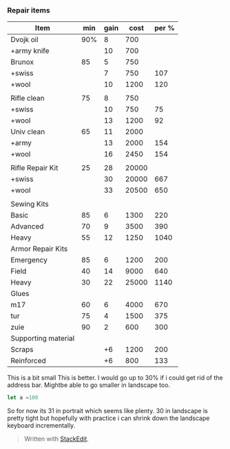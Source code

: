 ### Repair items

Item|min|gain|cost|per %|
--------|----|----|-----|----
Dvojk oil|90%|8|700|
+army knife| |10|700|
Brunox|85|5|750|
+swiss||7|750|107
+wool||10|1200|120
| | | | |
Rifle clean |75|8|750
+swiss||10|750|75
+wool||13|1200|92
Univ clean |65|11|2000| |
+army||13|2000|154|
+wool||16|2450|154|
| | | | |
Rifle Repair Kit|25|28|20000||
+swiss||30|20000|667|
+wool||33|20500|650|
| | | | |
Sewing Kits| | | | |
Basic|85|6|1300|220|
Advanced|70|9|3500|390|
Heavy|55|12|1250|1040|
Armor Repair Kits|
Emergency|85|6|1200|200
Field|40|14|9000|640
Heavy|30|22|25000|1140
Glues|
m17|60|6|4000|670
tur|75|4|1500|375
zuie|90|2|600|300
Supporting material|
Scraps||+6|1200|200
Reinforced||+6|800|133



 
This is a bit small
This is better. I would go up to 30% if i could get rid of the address bar. Mightbe able to go smaller in landscape too.
```js
let a =100
```
So for now its 31 in portrait which seems like plenty. 30 in landscape is pretty tight but hopefully with practice i can shrink down the landscape keyboard incrementally. 


> Written with [StackEdit](https://stackedit.io/).
<!--stackedit_data:
eyJoaXN0b3J5IjpbLTE4NTQ2NjE2MTBdfQ==
-->